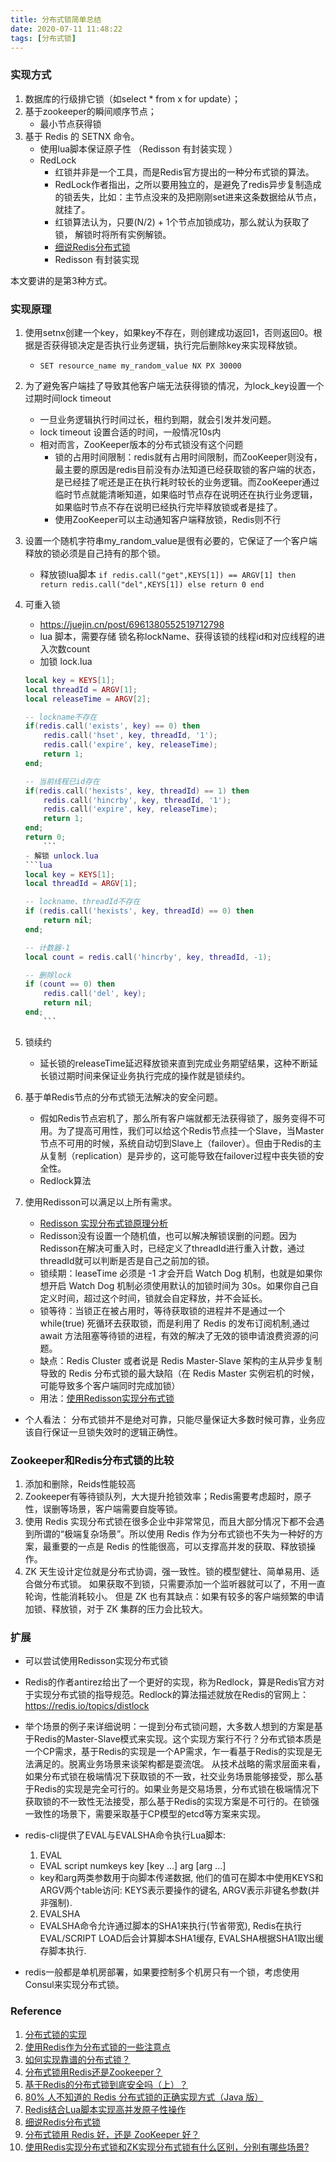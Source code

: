 ```yaml
---
title: 分布式锁简单总结
date: 2020-07-11 11:48:22
tags: [分布式锁]
---
```


### 实现方式
1. 数据库的行级排它锁（如select * from x for update）；
2. 基于zookeeper的瞬间顺序节点；
	- 最小节点获得锁
3. 基于 Redis 的 SETNX 命令。
	- 使用lua脚本保证原子性 （Redisson 有封装实现 ）
	- RedLock 
		+ 红锁并非是一个工具，而是Redis官方提出的一种分布式锁的算法。
		+ RedLock作者指出，之所以要用独立的，是避免了redis异步复制造成的锁丢失，比如：主节点没来的及把刚刚set进来这条数据给从节点，就挂了。
		+ 红锁算法认为，只要(N/2) + 1个节点加锁成功，那么就认为获取了锁， 解锁时将所有实例解锁。
		+ [细说Redis分布式锁](https://mp.weixin.qq.com/s/6bE5WmDubFCcSIMFuEqxEQ)
		+ Redisson 有封装实现

本文要讲的是第3种方式。

### 实现原理  
1. 使用setnx创建一个key，如果key不存在，则创建成功返回1，否则返回0。根据是否获得锁决定是否执行业务逻辑，执行完后删除key来实现释放锁。
	
	- `SET resource_name my_random_value NX PX 30000`
2. 为了避免客户端挂了导致其他客户端无法获得锁的情况，为lock_key设置一个过期时间lock timeout
	- 一旦业务逻辑执行时间过长，租约到期，就会引发并发问题。
	- lock timeout 设置合适的时间，一般情况10s内
	- 相对而言，ZooKeeper版本的分布式锁没有这个问题
		+ 锁的占用时间限制：redis就有占用时间限制，而ZooKeeper则没有，最主要的原因是redis目前没有办法知道已经获取锁的客户端的状态，是已经挂了呢还是正在执行耗时较长的业务逻辑。而ZooKeeper通过临时节点就能清晰知道，如果临时节点存在说明还在执行业务逻辑，如果临时节点不存在说明已经执行完毕释放锁或者是挂了。
		+ 使用ZooKeeper可以主动通知客户端释放锁，Redis则不行
3. 设置一个随机字符串my_random_value是很有必要的，它保证了一个客户端释放的锁必须是自己持有的那个锁。
	- 释放锁lua脚本
    `
    if redis.call("get",KEYS[1]) == ARGV[1] then
        return redis.call("del",KEYS[1])
    else
        return 0
    end
    `
4. 可重入锁
	- <https://juejin.cn/post/6961380552519712798>
	- lua 脚本，需要存储 锁名称lockName、获得该锁的线程id和对应线程的进入次数count
	- 加锁 lock.lua
    ```lua
    local key = KEYS[1];
    local threadId = ARGV[1];
    local releaseTime = ARGV[2];

    -- lockname不存在
    if(redis.call('exists', key) == 0) then
        redis.call('hset', key, threadId, '1');
        redis.call('expire', key, releaseTime);
        return 1;
    end;

    -- 当前线程已id存在
    if(redis.call('hexists', key, threadId) == 1) then
        redis.call('hincrby', key, threadId, '1');
        redis.call('expire', key, releaseTime);
        return 1;
    end;
    return 0;
		```
	- 解锁 unlock.lua
    ```lua
    local key = KEYS[1];
    local threadId = ARGV[1];

    -- lockname、threadId不存在
    if (redis.call('hexists', key, threadId) == 0) then
        return nil;
    end;

    -- 计数器-1
    local count = redis.call('hincrby', key, threadId, -1);

    -- 删除lock
    if (count == 0) then
        redis.call('del', key);
        return nil;
    end;
		```
5. 锁续约	
	- 延长锁的releaseTime延迟释放锁来直到完成业务期望结果，这种不断延长锁过期时间来保证业务执行完成的操作就是锁续约。
6. 基于单Redis节点的分布式锁无法解决的安全问题。
	- 假如Redis节点宕机了，那么所有客户端就都无法获得锁了，服务变得不可用。为了提高可用性，我们可以给这个Redis节点挂一个Slave，当Master节点不可用的时候，系统自动切到Slave上（failover）。但由于Redis的主从复制（replication）是异步的，这可能导致在failover过程中丧失锁的安全性。
	- Redlock算法  
7. 使用Redisson可以满足以上所有需求。
	- [Redisson 实现分布式锁原理分析](https://zhuanlan.zhihu.com/p/135864820)
	- Redisson没有设置一个随机值，也可以解决解锁误删的问题。因为Redisson在解决可重入时，已经定义了threadId进行重入计数，通过threadId就可以判断是否是自己之前加的锁。
	- 锁续期：leaseTime 必须是 -1 才会开启 Watch Dog 机制，也就是如果你想开启 Watch Dog 机制必须使用默认的加锁时间为 30s。如果你自己自定义时间，超过这个时间，锁就会自定释放，并不会延长。
	- 锁等待：当锁正在被占用时，等待获取锁的进程并不是通过一个 while(true) 死循环去获取锁，而是利用了 Redis 的发布订阅机制,通过 await 方法阻塞等待锁的进程，有效的解决了无效的锁申请浪费资源的问题。
	- 缺点：Redis Cluster 或者说是 Redis Master-Slave 架构的主从异步复制导致的 Redis 分布式锁的最大缺陷（在 Redis Master 实例宕机的时候，可能导致多个客户端同时完成加锁）
	- 用法：[使用Redisson实现分布式锁](https://www.jianshu.com/p/cde0700f0128)

+ 个人看法： 分布式锁并不是绝对可靠，只能尽量保证大多数时候可靠，业务应该自行保证一旦锁失效时的逻辑正确性。
		
### Zookeeper和Redis分布式锁的比较
1. 添加和删除，Reids性能较高
2. Zookeeper有等待锁队列，大大提升抢锁效率；Redis需要考虑超时，原子性，误删等场景，客户端需要自旋等锁。
3. 使用 Redis 实现分布式锁在很多企业中非常常见，而且大部分情况下都不会遇到所谓的“极端复杂场景”。所以使用 Redis 作为分布式锁也不失为一种好的方案，最重要的一点是 Redis 的性能很高，可以支撑高并发的获取、释放锁操作。
4. ZK 天生设计定位就是分布式协调，强一致性。锁的模型健壮、简单易用、适合做分布式锁。
如果获取不到锁，只需要添加一个监听器就可以了，不用一直轮询，性能消耗较小。
但是 ZK 也有其缺点：如果有较多的客户端频繁的申请加锁、释放锁，对于 ZK 集群的压力会比较大。

### 扩展
+ 可以尝试使用Redisson实现分布式锁
+ Redis的作者antirez给出了一个更好的实现，称为Redlock，算是Redis官方对于实现分布式锁的指导规范。Redlock的算法描述就放在Redis的官网上：
https://redis.io/topics/distlock
+   举个场景的例子来详细说明：一提到分布式锁问题，大多数人想到的方案是基于Redis的Master-Slave模式来实现。这个实现方案行不行？分布式锁本质是一个CP需求，基于Redis的实现是一个AP需求，乍一看基于Redis的实现是无法满足的。脱离业务场景来谈架构都是耍流氓。
从技术战略的需求层面来看，如果分布式锁在极端情况下获取锁的不一致，社交业务场景能够接受，那么基于Redis的实现是完全可行的。如果业务是交易场景，分布式锁在极端情况下获取锁的不一致性无法接受，那么基于Redis的实现方案是不可行的。在锁强一致性的场景下，需要采取基于CP模型的etcd等方案来实现。
+ redis-cli提供了EVAL与EVALSHA命令执行Lua脚本:
  1. EVAL
  	- EVAL script numkeys key [key ...] arg [arg ...]
  	- key和arg两类参数用于向脚本传递数据, 他们的值可在脚本中使用KEYS和ARGV两个table访问: KEYS表示要操作的键名, ARGV表示非键名参数(并非强制).
	2. EVALSHA
  	
  	- EVALSHA命令允许通过脚本的SHA1来执行(节省带宽), Redis在执行EVAL/SCRIPT LOAD后会计算脚本SHA1缓存, EVALSHA根据SHA1取出缓存脚本执行.
+ redis一般都是单机房部署，如果要控制多个机房只有一个锁，考虑使用Consul来实现分布式锁。  	
  	  

### Reference

1. [分布式锁的实现](https://yq.aliyun.com/articles/60663)
2. [使用Redis作为分布式锁的一些注意点](https://www.cnblogs.com/gxyandwmm/p/9588383.html)
3. [如何实现靠谱的分布式锁？](https://mp.weixin.qq.com/s?__biz=MzUzMjkwMjg3Mg==&mid=2247484843&amp;idx=1&amp;sn=549ed30972eea76d5e7a0a9e1cfaf321&source=41#wech)
4. [分布式锁用Redis还是Zookeeper？](https://mp.weixin.qq.com/s?__biz=MjM5ODI5Njc2MA==&mid=2655825455&idx=1&sn=53e7043d76c0a39cf1b0d3be7a384ade&chksm=bd74e3f88a036aee104a1ec6001379d2238db2fde913b889b42138316e84ce9ed5e1ec271a10&mpshare=1&scene=1&srcid=0715ZMUAKOiQLNOSllsVZVKW%23rd)
5. [基于Redis的分布式锁到底安全吗（上）？](https://mp.weixin.qq.com/s?__biz=MzA4NTg1MjM0Mg==&mid=2657261514&idx=1&sn=47b1a63f065347943341910dddbb785d&chksm=84479e13b3301705ea29c86f457ad74010eba8a8a5c12a7f54bcf264a4a8c9d6adecbe32ad0b&scene=21#wechat_redirect)
6. [80% 人不知道的 Redis 分布式锁的正确实现方式（Java 版）](https://mp.weixin.qq.com/s?__biz=MzUzMTA2NTU2Ng==&mid=2247487106&idx=1&sn=dd5f327c46d4274ba643a31cd0f0a77e&chksm=fa497133cd3ef82)
7. [Redis结合Lua脚本实现高并发原子性操作](https://mp.weixin.qq.com/s/On55CQezQ5sOw1E-YUpVUw)
8. [细说Redis分布式锁](https://mp.weixin.qq.com/s/6bE5WmDubFCcSIMFuEqxEQ)
10. [分布式锁用 Redis 好，还是 ZooKeeper 好？](https://mp.weixin.qq.com/s/1TsBsaItcZ6fOg-bo2tGww)
11. [使用Redis实现分布式锁和ZK实现分布式锁有什么区别，分别有哪些场景?](https://www.zhihu.com/question/452803310/answer/1931377239)


